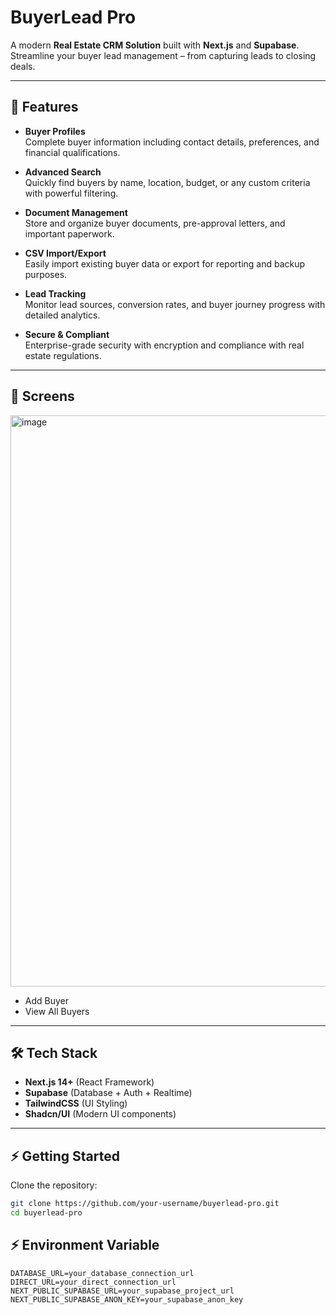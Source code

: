 
# BuyerLead Pro

A modern **Real Estate CRM Solution** built with **Next.js** and **Supabase**.  
Streamline your buyer lead management – from capturing leads to closing deals.  

---

## 🚀 Features

- **Buyer Profiles**  
  Complete buyer information including contact details, preferences, and financial qualifications.

- **Advanced Search**  
  Quickly find buyers by name, location, budget, or any custom criteria with powerful filtering.

- **Document Management**  
  Store and organize buyer documents, pre-approval letters, and important paperwork.

- **CSV Import/Export**  
  Easily import existing buyer data or export for reporting and backup purposes.

- **Lead Tracking**  
  Monitor lead sources, conversion rates, and buyer journey progress with detailed analytics.

- **Secure & Compliant**  
  Enterprise-grade security with encryption and compliance with real estate regulations.

---

## 📸 Screens
<img width="1896" height="914" alt="image" src="https://github.com/user-attachments/assets/7d259061-668b-41c0-8a37-589a86a8665f" />


- Add Buyer  
- View All Buyers  

---

## 🛠️ Tech Stack

- **Next.js 14+** (React Framework)
- **Supabase** (Database + Auth + Realtime)
- **TailwindCSS** (UI Styling)
- **Shadcn/UI** (Modern UI components)

---

## ⚡ Getting Started

Clone the repository:

```bash
git clone https://github.com/your-username/buyerlead-pro.git
cd buyerlead-pro
```

## ⚡ Environment Variable
```
DATABASE_URL=your_database_connection_url
DIRECT_URL=your_direct_connection_url
NEXT_PUBLIC_SUPABASE_URL=your_supabase_project_url
NEXT_PUBLIC_SUPABASE_ANON_KEY=your_supabase_anon_key
```






